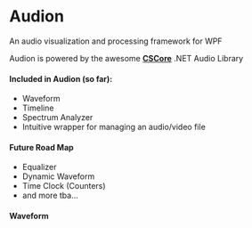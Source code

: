 # Audion
An audio visualization and processing framework for WPF

Audion is powered by the awesome **[CSCore](https://github.com/filoe/cscore)** .NET Audio Library

#### Included in Audion (so far):

* Waveform
* Timeline
* Spectrum Analyzer
* Intuitive wrapper for managing an audio/video file

#### Future Road Map

* Equalizer
* Dynamic Waveform
* Time Clock (Counters)
* and more tba...

#### Waveform


